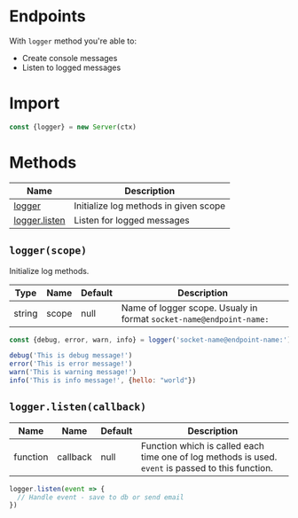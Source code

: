 # Endpoints

With `logger` method you're able to:

- Create console messages
- Listen to logged messages

# Import

```js
const {logger} = new Server(ctx)
```

# Methods

| Name                     | Description                           |
| ------------------------ | ------------------------------------- |
| [logger](#logger)        | Initialize log methods in given scope |
| [logger.listen](#logger) | Listen for logged messages            |

## `logger(scope)`

Initialize log methods.

| Type   | Name  | Default | Description                                                         |
| ------ | ----- | ------- | ------------------------------------------------------------------- |
| string | scope | null    | Name of logger scope. Usualy in format `socket-name@endpoint-name:` |

```js
const {debug, error, warn, info} = logger('socket-name@endpoint-name:')

debug('This is debug message!')
error('This is error message!')
warn('This is warning message!')
info('This is info message!', {hello: "world"})
```

## `logger.listen(callback)`

| Name     | Name     | Default | Description                                                                                        |
| -------- | -------- | ------- | -------------------------------------------------------------------------------------------------- |
| function | callback | null    | Function which is called each time one of log methods is used. `event` is passed to this function. |

```js
logger.listen(event => {
  // Handle event - save to db or send email 
})
```
